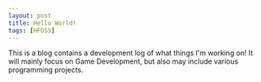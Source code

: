 ```yaml
---
layout: post
title: Hello World!
tags: [HFOSS]
---
```

<p>This is a blog contains a development log of what things I'm working on! It will mainly focus on Game Development, but also may include various programming projects.</p>
